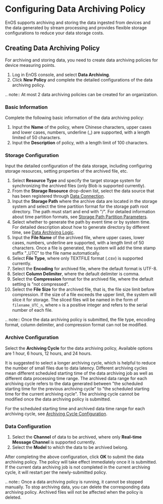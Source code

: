 # Configuring Data Archiving Policy
EnOS supports archiving and storing the data ingested from devices and the data generated by stream processing and provides flexible storage configurations to reduce your data storage costs.
## Creating Data Archiving Policy
For archiving and storing data, you need to create data archiving policies for device measuring points.

1. Log in EnOS console, and select **Data Archiving**.
2. Click **New Policy** and complete the detailed configurations of the data archiving policy.

.. note:: At most 2 data archiving policies can be created for an organization.

### Basic Information

Complete the following basic information of the data archiving policy:

1. Input the **Name** of the policy, where Chinese characters, upper cases and lower cases, numbers, underline (_) are supported, with a length limited of 50 characters.
2. Input the **Description** of policy, with a length limit of 100 characters.

### Storage Configuration

Input the detailed configuration of the data storage, including configuring storage resources, setting properties of the archived file, etc.

1. Select **Resource Type** and specify the target storage system for synchronizing the archived files (only Blob is supported currently).
2. From the **Storage Resource** drop-down list, select the data source that has been registered through [Data Connection](/docs/offline-data/en/latest/data_source/index.html).
3. Input the **Storage Path** where the archive data are located in the storage system and select the time partition format for the storage path root directory. The path must start and end with "/". For detailed information about time partition formats, see [Storage Path Partition Parameters](../../reference/archive_storage).
4. Select whether to generate the path by event time or by system time. For detailed description about how to generate directory by different time, see [Data Archiving Logic](../../reference/archive_storage).
5. Input the **File Name** of the archived file, where upper cases, lower cases, numbers, underline are supported, with a length limit of 50 characters. Once a file is generated, the system will add the time stamp suffix "_UTC" to the file name automatically.
6. Select **File Type**, where only TEXTFILE format (.csv) is supported currently.
7. Select the **Encoding** for archived file, where the default format is UTF-8.
8. Select **Column Delimiter**, where the default delimiter is comma.
9. Select the **Compression** format for the archived file, where the default setting is "not compressed".
10. Select the **File Size** for the archived file, that is, the file size limit before compression. If the size of a file exceeds the upper limit, the system will slice it for storage. The sliced files will be named in the form of  `filename_UTC_n`, where `n` is a positive integer and refers to the serial number of each file.

.. note:: Once the data archiving policy is submitted, the file type, encoding format, column delimiter, and compression format can not be modified.

### Archive Configuration

Select the **Archiving Cycle** for the data archiving policy, Available options are 1 hour, 6 hours, 12 hours, and 24 hours.

It is suggested to select a longer archiving cycle, which is helpful to reduce the number of small files due to data latency. Different archiving cycles mean different scheduled starting time of the data archiving job as well as different data processing time range. The archived data range for each archiving cycle refers to the data generated between "the scheduled starting time for the previous archiving cycle" to "the scheduled starting time for the current archiving cycle". The archiving cycle cannot be modified once the data archiving policy is submitted.

For the scheduled starting time and archived data time range for each archiving cycle, see [Archiving Cycle Configuration](../../reference/archive_storage).

### Data Configuration

1. Select the **Channel** of data to be archived, where only **Real-time Message Channel** is supported currently.
2. Select the **Model** to which the data to be archived belong.

After completing the above configuration, click **OK** to submit the data archiving policy. The policy will take effect immediately once it is submitted. If the current data archiving job is not completed in the current archiving cycle, it will restart per the newly-submitted policy.

.. note:: Once a data archiving policy is running, it cannot be stopped manually. To stop archiving data, you can delete the corresponding data archiving policy. Archived files will not be affected when the policy is deleted.

<!--end-->
